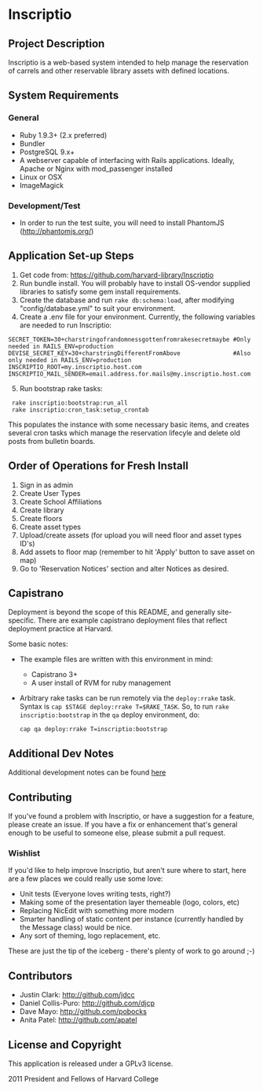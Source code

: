 # Inscriptio

## Project Description

Inscriptio is a web-based system intended to help manage the reservation of carrels and other reservable library assets with defined locations.

## System Requirements

### General
* Ruby 1.9.3+ (2.x preferred)
* Bundler
* PostgreSQL 9.x+
* A webserver capable of interfacing with Rails applications. Ideally, Apache or Nginx with mod_passenger installed
* Linux or OSX
* ImageMagick

### Development/Test
* In order to run the test suite, you will need to install PhantomJS (http://phantomjs.org/)

## Application Set-up Steps

1. Get code from: https://github.com/harvard-library/Inscriptio
2. Run bundle install. You will probably have to install OS-vendor supplied libraries to satisfy some gem install requirements.
3. Create the database and run `rake db:schema:load`, after modifying "config/database.yml" to suit your environment.
4. Create a .env file for your environment. Currently, the following variables are needed to run Inscriptio:

  ```
  SECRET_TOKEN=30+charstringofrandomnessgottenfromrakesecretmaybe #Only needed in RAILS_ENV=production
  DEVISE_SECRET_KEY=30+charstringDifferentFromAbove               #Also only needed in RAILS_ENV=production
  INSCRIPTIO_ROOT=my.inscriptio.host.com
  INSCRIPTIO_MAIL_SENDER=email.address.for.mails@my.inscriptio.host.com
  ```
5. Run bootstrap rake tasks:

  ```Shell
   rake inscriptio:bootstrap:run_all
   rake inscriptio:cron_task:setup_crontab
  ```
This populates the instance with some necessary basic items, and creates several cron tasks which manage the reservation lifecyle and delete old posts from bulletin boards.

## Order of Operations for Fresh Install

1. Sign in as admin
2. Create User Types
3. Create School Affiliations
4. Create library
5. Create floors
6. Create asset types
7. Upload/create assets (for upload you will need floor and asset types ID's)
8. Add assets to floor map (remember to hit 'Apply' button to save asset on map)
9. Go to 'Reservation Notices' section and alter Notices as desired.

## Capistrano

Deployment is beyond the scope of this README, and generally site-specific.  There are example capistrano deployment files that reflect deployment practice at Harvard.

Some basic notes:
* The example files are written with this environment in mind:
  * Capistrano 3+
  * A user install of RVM for ruby management
* Arbitrary rake tasks can be run remotely via the `deploy:rrake` task. Syntax is `cap $STAGE deploy:rrake T=$RAKE_TASK`.  So, to run `rake inscriptio:bootstrap` in the `qa` deploy environment, do:

  ```Shell
  cap qa deploy:rrake T=inscriptio:bootstrap
  ```

## Additional Dev Notes

Additional development notes can be found [here](DEV_NOTES.md)

## Contributing

If you've found a problem with Inscriptio, or have a suggestion for a feature, please create an issue.  If you have a fix or enhancement that's general enough to be useful to someone else, please submit a pull request.

### Wishlist

If you'd like to help improve Inscriptio, but aren't sure where to start, here are a few places we could really use some love:

* Unit tests (Everyone loves writing tests, right?)
* Making some of the presentation layer themeable (logo, colors, etc)
* Replacing NicEdit with something more modern
* Smarter handling of static content per instance (currently handled by the Message class) would be nice.
* Any sort of theming, logo replacement, etc.

These are just the tip of the iceberg - there's plenty of work to go around ;-)

## Contributors

* Justin Clark: http://github.com/jdcc
* Daniel Collis-Puro: http://github.com/djcp
* Dave Mayo: http://github.com/pobocks
* Anita Patel: http://github.com/apatel

## License and Copyright

This application is released under a GPLv3 license.

2011 President and Fellows of Harvard College
